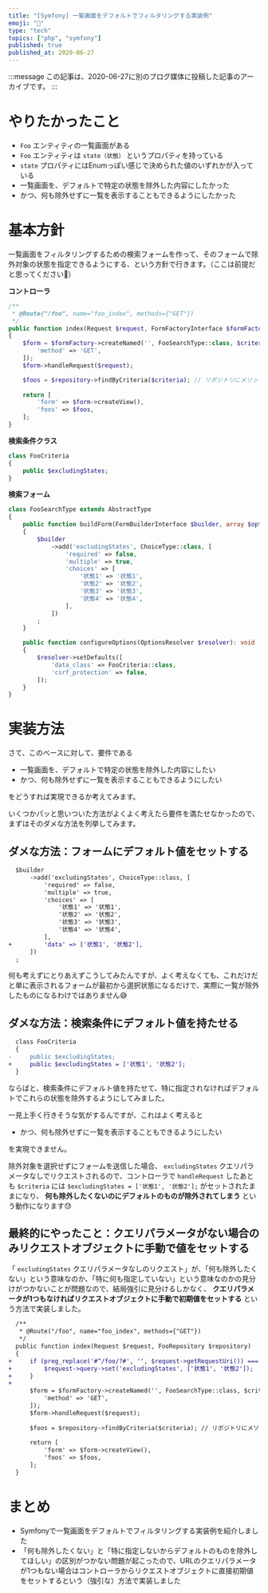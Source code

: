 ```yaml
---
title: "[Symfony] 一覧画面をデフォルトでフィルタリングする実装例"
emoji: "🎻"
type: "tech"
topics: ["php", "symfony"]
published: true
published_at: 2020-06-27
---
```


:::message
この記事は、2020-06-27に別のブログ媒体に投稿した記事のアーカイブです。
:::

# やりたかったこと

* `Foo` エンティティの一覧画面がある
*  `Foo` エンティティは `state（状態）` というプロパティを持っている
* `state` プロパティにはEnumっぽい感じで決められた値のいずれかが入っている
* 一覧画面を、デフォルトで特定の状態を除外した内容にしたかった
* かつ、何も除外せずに一覧を表示することもできるようにしたかった

# 基本方針

一覧画面をフィルタリングするための検索フォームを作って、そのフォームで除外対象の状態を指定できるようにする、という方針で行きます。（ここは前提だと思ってください🙏）

**コントローラ**

```php
/**
 * @Route("/foo", name="foo_index", methods={"GET"})
 */
public function index(Request $request, FormFactoryInterface $formFactory, FooRepository $repository)
{
    $form = $formFactory->createNamed('', FooSearchType::class, $criteria = new FooCriteria(), [
        'method' => 'GET',
    ]);
    $form->handleRequest($request);

    $foos = $repository->findByCriteria($criteria); // リポジトリにメソッドを生やしておく
    
    return [
        'form' => $form->createView(),
        'foos' => $foos,
    ];
}
```

**検索条件クラス**

```php
class FooCriteria
{
    public $excludingStates;
}
```

**検索フォーム**

```php
class FooSearchType extends AbstractType
{
    public function buildForm(FormBuilderInterface $builder, array $options): void
    {
        $builder
            ->add('excludingStates', ChoiceType::class, [
                'required' => false,
                'multiple' => true,
                'choices' => [
                    '状態1' => '状態1',
                    '状態2' => '状態2',
                    '状態3' => '状態3',
                    '状態4' => '状態4',
                ],
            ])
        ;
    }

    public function configureOptions(OptionsResolver $resolver): void
    {
        $resolver->setDefaults([
            'data_class' => FooCriteria::class,
            'csrf_protection' => false,
        ]);
    }
}
```

# 実装方法

さて、このベースに対して、要件である

* 一覧画面を、デフォルトで特定の状態を除外した内容にしたい
* かつ、何も除外せずに一覧を表示することもできるようにしたい

をどうすれば実現できるか考えてみます。

いくつかパッと思いついた方法がよくよく考えたら要件を満たせなかったので、まずはそのダメな方法を列挙してみます。

## ダメな方法：フォームにデフォルト値をセットする

```diff
  $builder
      ->add('excludingStates', ChoiceType::class, [
          'required' => false,
          'multiple' => true,
          'choices' => [
              '状態1' => '状態1',
              '状態2' => '状態2',
              '状態3' => '状態3',
              '状態4' => '状態4',
          ],
+         'data' => ['状態1', '状態2'],
      ])
  ;
```

何も考えずにとりあえずこうしてみたんですが、よく考えなくても、これだけだと単に表示されるフォームが最初から選択状態になるだけで、実際に一覧が除外したものになるわけではありません😅

## ダメな方法：検索条件にデフォルト値を持たせる

```diff
  class FooCriteria
  {
-     public $excludingStates;
+     public $excludingStates = ['状態1', '状態2'];
  }
```

ならばと、検索条件にデフォルト値を持たせて、特に指定されなければデフォルトでこれらの状態を除外するようにしてみました。

一見上手く行きそうな気がするんですが、これはよく考えると

* かつ、何も除外せずに一覧を表示することもできるようにしたい

を実現できません。

除外対象を選択せずにフォームを送信した場合、 `excludingStates` クエリパラメータなしでリクエストされるので、コントローラで `handleRequest` したあとも `$criteria` には `$excludingStates = ['状態1', '状態2'];` がセットされたままになり、 **何も除外したくないのにデフォルトのものが除外されてしまう** という動作になります😓

## 最終的にやったこと：クエリパラメータがない場合のみリクエストオブジェクトに手動で値をセットする

「 `excludingStates` クエリパラメータなしのリクエスト」が、「何も除外したくない」という意味なのか、「特に何も指定していない」という意味なのかの見分けがつかないことが問題なので、結局強引に見分けるしかなく、 **クエリパラメータが1つもなければリクエストオブジェクトに手動で初期値をセットする** という方法で実装しました。

```diff
  /**
   * @Route("/foo", name="foo_index", methods={"GET"})
   */
  public function index(Request $request, FooRepository $repository)
  {
+     if (preg_replace('#^/foo/?#', '', $request->getRequestUri()) === '') {
+         $request->query->set('excludingStates', ['状態1', '状態2']);
+     }
+ 
      $form = $formFactory->createNamed('', FooSearchType::class, $criteria = new FooCriteria(), [
          'method' => 'GET',
      ]);
      $form->handleRequest($request);
  
      $foos = $repository->findByCriteria($criteria); // リポジトリにメソッドを生やしておく
      
      return [
          'form' => $form->createView(),
          'foos' => $foos,
      ];
  }
```

# まとめ

* Symfonyで一覧画面をデフォルトでフィルタリングする実装例を紹介しました
* 「何も除外したくない」と「特に指定しないからデフォルトのものを除外してほしい」の区別がつかない問題が起こったので、URLのクエリパラメータが1つもない場合はコントローラからリクエストオブジェクトに直接初期値をセットするという（強引な）方法で実装しました
